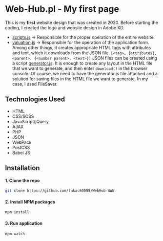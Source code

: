 # Web-Hub.pl - My first page

This is my **first** website design that was created in 2020. Before starting the coding, I created the logo and website design in Adobe XD.

* [scripts.js](src/js/scripts.js) -> Responsible for the proper operation of the entire website.
* [valuation.js](src/js/valuation.js) -> Responsible for the operation of the application form. Among other things, it creates appropriate HTML tags with attributes and text, which it downloads from the JSON file. `[<tag>, {attributes}, <parent>, {<number parent>, <text>}]` JSON files can be created using a script [generator.js](/src/generator/js/generator.js). It is enough to create any layout in the HTML file that we want to generate, and then enter `download()` in the browser console. Of course, we need to have the generator.js file attached and a solution for saving files in the HTML file we want to generate. In my case, I used FileSaver.

## Technologies Used
* HTML
* CSS/SCSS
* JavaScript/jQuery
* AJAX
* PHP
* JSON
* WebPack
* PostCSS
* Babel JS


## Installation
#### 1. Clone the repo
   ```sh
   git clone https://github.com/lukas60055/WebHub-WWW
   ```
#### 2. Install NPM packages
   ```sh
   npm install
   ```
#### 3. Run application
   ```sh
   npm watch
   ```